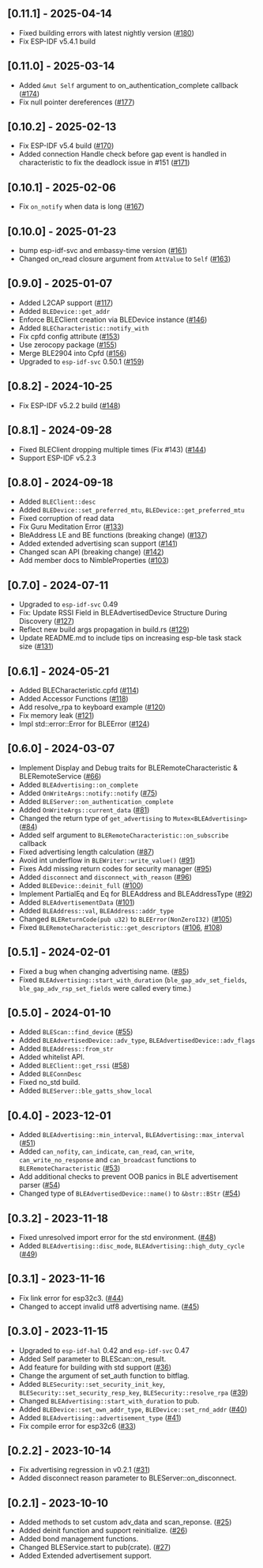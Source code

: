 ## [0.11.1] - 2025-04-14
- Fixed building errors with latest nightly version ([#180](https://github.com/taks/esp32-nimble/pull/180))
- Fix ESP-IDF v5.4.1 build

## [0.11.0] - 2025-03-14
- Added `&mut Self` argument to on_authentication_complete callback ([#174](https://github.com/taks/esp32-nimble/pull/174))
- Fix null pointer dereferences ([#177](https://github.com/taks/esp32-nimble/pull/177))

## [0.10.2] - 2025-02-13
- Fix ESP-IDF v5.4 build ([#170](https://github.com/taks/esp32-nimble/pull/170))
- Added connection Handle check before gap event is handled in characteristic to fix the deadlock issue in #151 ([#171](https://github.com/taks/esp32-nimble/pull/171))

## [0.10.1] - 2025-02-06
- Fix `on_notify` when data is long ([#167](https://github.com/taks/esp32-nimble/pull/167))

## [0.10.0] - 2025-01-23
- bump esp-idf-svc and embassy-time version ([#161](https://github.com/taks/esp32-nimble/pull/161))
- Changed on_read closure argument from `AttValue` to `Self` ([#163](https://github.com/taks/esp32-nimble/pull/163))

## [0.9.0] - 2025-01-07
- Added L2CAP support ([#117](https://github.com/taks/esp32-nimble/pull/117))
- Added `BLEDevice::get_addr`
- Enforce BLEClient creation via BLEDevice instance ([#146](https://github.com/taks/esp32-nimble/pull/146))
- Added `BLECharacteristic::notify_with`
- Fix cpfd config attribute ([#153](https://github.com/taks/esp32-nimble/pull/153))
- Use zerocopy package ([#155](https://github.com/taks/esp32-nimble/pull/155))
- Merge BLE2904 into Cpfd ([#156](https://github.com/taks/esp32-nimble/pull/156))
- Upgraded to `esp-idf-svc` 0.50.1 ([#159](https://github.com/taks/esp32-nimble/pull/159))

## [0.8.2] - 2024-10-25
- Fix ESP-IDF v5.2.2 build ([#148](https://github.com/taks/esp32-nimble/pull/148))

## [0.8.1] - 2024-09-28
- Fixed BLEClient dropping multiple times (Fix #143) ([#144](https://github.com/taks/esp32-nimble/pull/144))
- Support ESP-IDF v5.2.3

## [0.8.0] - 2024-09-18
- Added `BLEClient::desc`
- Added `BLEDevice::set_preferred_mtu`, `BLEDevice::get_preferred_mtu`
- Fixed corruption of read data
- Fix Guru Meditation Error ([#133](https://github.com/taks/esp32-nimble/pull/133))
- BleAddress LE and BE functions (breaking change) ([#137](https://github.com/taks/esp32-nimble/pull/137))
- Added extended advertising scan support ([#141](https://github.com/taks/esp32-nimble/pull/141))
- Changed scan API (breaking change) ([#142](https://github.com/taks/esp32-nimble/pull/142))
- Add member docs to NimbleProperties ([#103](https://github.com/taks/esp32-nimble/pull/103))

## [0.7.0] - 2024-07-11
- Upgraded to `esp-idf-svc` 0.49
- Fix: Update RSSI Field in BLEAdvertisedDevice Structure During Discovery ([#127](https://github.com/taks/esp32-nimble/pull/127))
- Reflect new build args propagation in build.rs ([#129](https://github.com/taks/esp32-nimble/pull/129))
- Update README.md to include tips on increasing esp-ble task stack size ([#131](https://github.com/taks/esp32-nimble/pull/131))

## [0.6.1] - 2024-05-21
- Added BLECharacteristic.cpfd ([#114](https://github.com/taks/esp32-nimble/pull/114))
- Added Accessor Functions ([#118](https://github.com/taks/esp32-nimble/pull/118))
- Add resolve_rpa to keyboard example ([#120](https://github.com/taks/esp32-nimble/pull/120))
- Fix memory leak ([#121](https://github.com/taks/esp32-nimble/pull/121))
- Impl std::error::Error for BLEError ([#124](https://github.com/taks/esp32-nimble/pull/124))

## [0.6.0] - 2024-03-07
- Implement Display and Debug traits for BLERemoteCharacteristic & BLERemoteService ([#66](https://github.com/taks/esp32-nimble/pull/66))
- Added `BLEAdvertising::on_complete`
- Added `OnWriteArgs::notify::notify` ([#75](https://github.com/taks/esp32-nimble/pull/75))
- Added `BLEServer::on_authentication_complete`
- Added `OnWriteArgs::current_data` ([#81](https://github.com/taks/esp32-nimble/pull/81))
- Changed the return type of `get_advertising` to `Mutex<BLEAdvertising>` ([#84](https://github.com/taks/esp32-nimble/pull/84))
- Added self argument to `BLERemoteCharacteristic::on_subscribe` callback
- Fixed advertising length calculation ([#87](https://github.com/taks/esp32-nimble/pull/87))
- Avoid int underflow in `BLEWriter::write_value()` ([#91](https://github.com/taks/esp32-nimble/pull/91))
- Fixes Add missing return codes for security manager ([#95](https://github.com/taks/esp32-nimble/pull/95))
- Added `disconnect` and `disconnect_with_reason` ([#96](https://github.com/taks/esp32-nimble/pull/96))
- Added `BLEDevice::deinit_full` ([#100](https://github.com/taks/esp32-nimble/pull/100))
- Implement PartialEq and Eq for BLEAddress and BLEAddressType ([#92](https://github.com/taks/esp32-nimble/pull/92))
- Added `BLEAdvertisementData` ([#101](https://github.com/taks/esp32-nimble/pull/101))
- Added `BLEAddress::val`, `BLEAddress::addr_type`
- Changed `BLEReturnCode(pub u32)` to `BLEError(NonZeroI32)` ([#105](https://github.com/taks/esp32-nimble/pull/105))
- Fixed `BLERemoteCharacteristic::get_descriptors` ([#106](https://github.com/taks/esp32-nimble/pull/106), [#108](https://github.com/taks/esp32-nimble/pull/108))

## [0.5.1] - 2024-02-01
- Fixed a bug when changing advertising name. ([#85](https://github.com/taks/esp32-nimble/pull/85))
- Fixed `BLEAdvertising::start_with_duration`
  (`ble_gap_adv_set_fields`, `ble_gap_adv_rsp_set_fields` were called every time.)

## [0.5.0] - 2024-01-10
- Added `BLEScan::find_device` ([#55](https://github.com/taks/esp32-nimble/pull/55))
- Added `BLEAdvertisedDevice::adv_type`, `BLEAdvertisedDevice::adv_flags`
- Added `BLEAddress::from_str`
- Added whitelist API.
- Added `BLEClient::get_rssi` ([#58](https://github.com/taks/esp32-nimble/pull/58))
- Added `BLEConnDesc`
- Fixed no_std build.
- Added `BLEServer::ble_gatts_show_local`

## [0.4.0] - 2023-12-01
- Added `BLEAdvertising::min_interval`, `BLEAdvertising::max_interval` ([#51](https://github.com/taks/esp32-nimble/pull/51))
- Added `can_nofity`, `can_indicate`, `can_read`, `can_write`, `can_write_no_response` and `can_broadcast` functions to `BLERemoteCharacteristic` ([#53](https://github.com/taks/esp32-nimble/pull/53))
- Add additional checks to prevent OOB panics in BLE advertisement parser ([#54](https://github.com/taks/esp32-nimble/pull/54))
- Changed type of `BLEAdvertisedDevice::name()` to `&bstr::BStr` ([#54](https://github.com/taks/esp32-nimble/pull/54))

## [0.3.2] - 2023-11-18
- Fixed unresolved import error for the std environment. ([#48](https://github.com/taks/esp32-nimble/pull/48))
- Added `BLEAdvertising::disc_mode`, `BLEAdvertising::high_duty_cycle` ([#49](https://github.com/taks/esp32-nimble/pull/49))

## [0.3.1] - 2023-11-16
- Fix link error for esp32c3. ([#44](https://github.com/taks/esp32-nimble/pull/44))
- Changed to accept invalid utf8 advertising name. ([#45](https://github.com/taks/esp32-nimble/pull/45))

## [0.3.0] - 2023-11-15
- Upgraded to `esp-idf-hal` 0.42 and `esp-idf-svc` 0.47
- Added Self parameter to BLEScan::on_result.
- Add feature for building with std support ([#36](https://github.com/taks/esp32-nimble/pull/36))
- Change the argument of set_auth function to bitflag.
- Added `BLESecurity::set_security_init_key`, `BLESecurity::set_security_resp_key`, `BLESecurity::resolve_rpa` ([#39](https://github.com/taks/esp32-nimble/pull/39))
- Changed `BLEAdvertising::start_with_duration` to pub.
- Added `BLEDevice::set_own_addr_type`, `BLEDevice::set_rnd_addr` ([#40](https://github.com/taks/esp32-nimble/pull/40))
- Added `BLEAdvertising::advertisement_type` ([#41](https://github.com/taks/esp32-nimble/pull/41))
- Fix compile error for esp32c6 ([#33](https://github.com/taks/esp32-nimble/pull/33))

## [0.2.2] - 2023-10-14
- Fix advertising regression in v0.2.1 ([#31](https://github.com/taks/esp32-nimble/pull/31))
- Added disconnect reason parameter to BLEServer::on_disconnect.

## [0.2.1] - 2023-10-10
- Added methods to set custom adv_data and scan_reponse. ([#25](https://github.com/taks/esp32-nimble/pull/25))
- Added deinit function and support reinitialize. ([#26](https://github.com/taks/esp32-nimble/pull/26))
- Added bond management functions.
- Changed BLEService.start to pub(crate). ([#27](https://github.com/taks/esp32-nimble/pull/27))
- Added Extended advertisement support.
